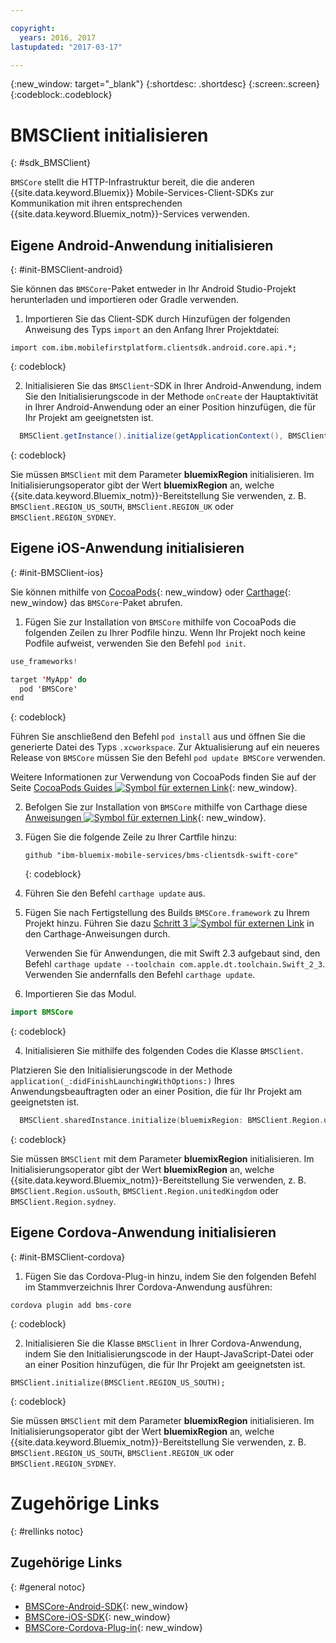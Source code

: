```yaml
---

copyright:
  years: 2016, 2017
lastupdated: "2017-03-17"

---
```

{:new_window: target="_blank"}
{:shortdesc: .shortdesc}
{:screen:.screen}
{:codeblock:.codeblock}

# BMSClient initialisieren
{: #sdk_BMSClient}

`BMSCore` stellt die HTTP-Infrastruktur bereit, die die anderen {{site.data.keyword.Bluemix}} Mobile-Services-Client-SDKs zur Kommunikation mit ihren entsprechenden {{site.data.keyword.Bluemix_notm}}-Services verwenden.


## Eigene Android-Anwendung initialisieren
{: #init-BMSClient-android}

Sie können das `BMSCore`-Paket entweder in Ihr Android Studio-Projekt herunterladen und importieren oder Gradle verwenden.

1. Importieren Sie das Client-SDK durch Hinzufügen der folgenden Anweisung des Typs `import` an den Anfang Ihrer Projektdatei:

  ```
  import com.ibm.mobilefirstplatform.clientsdk.android.core.api.*;
  ```
  {: codeblock}

2. Initialisieren Sie das `BMSClient`-SDK in Ihrer Android-Anwendung, indem Sie den Initialisierungscode in der Methode `onCreate` der Hauptaktivität in Ihrer Android-Anwendung oder an einer Position hinzufügen, die für Ihr Projekt am geeignetsten ist.

  ```Java
	BMSClient.getInstance().initialize(getApplicationContext(), BMSClient.REGION_US_SOUTH); // Make sure that you point to your region
  ```
  {: codeblock}

  Sie müssen `BMSClient` mit dem Parameter **bluemixRegion** initialisieren. Im Initialisierungsoperator gibt der Wert **bluemixRegion** an, welche {{site.data.keyword.Bluemix_notm}}-Bereitstellung Sie verwenden, z. B. `BMSClient.REGION_US_SOUTH`, `BMSClient.REGION_UK` oder `BMSClient.REGION_SYDNEY`.


## Eigene iOS-Anwendung initialisieren
{: #init-BMSClient-ios}

Sie können mithilfe von [CocoaPods](https://cocoapods.org){: new_window} oder [Carthage](https://github.com/Carthage/Carthage){: new_window} das `BMSCore`-Paket abrufen.

1. Fügen Sie zur Installation von `BMSCore` mithilfe von CocoaPods die folgenden Zeilen zu Ihrer Podfile hinzu. Wenn Ihr Projekt noch keine Podfile aufweist, verwenden Sie den Befehl `pod init`.

  ```Swift
  use_frameworks!

  target 'MyApp' do
    pod 'BMSCore'
  end
  ```
  {: codeblock}

  Führen Sie anschließend den Befehl `pod install` aus und öffnen Sie die generierte Datei des Typs `.xcworkspace`. Zur Aktualisierung auf ein neueres Release von `BMSCore` müssen Sie den Befehl `pod update BMSCore` verwenden.

  Weitere Informationen zur Verwendung von CocoaPods finden Sie auf der Seite [CocoaPods Guides ![Symbol für externen Link](../icons/launch-glyph.svg "Symbol für externen Link")](https://guides.cocoapods.org/using/index.html){: new_window}.

2. Befolgen Sie zur Installation von `BMSCore` mithilfe von Carthage diese [Anweisungen ![Symbol für externen Link](../icons/launch-glyph.svg "Symbol für externen Link")](https://github.com/Carthage/Carthage#getting-started){: new_window}.

  1. Fügen Sie die folgende Zeile zu Ihrer Cartfile hinzu:

      ```
      github "ibm-bluemix-mobile-services/bms-clientsdk-swift-core"
      ```
      {: codeblock}

  2. Führen Sie den Befehl `carthage update` aus.

  3. Fügen Sie nach Fertigstellung des Builds `BMSCore.framework` zu Ihrem Projekt hinzu. Führen Sie dazu [Schritt 3 ![Symbol für externen Link](../icons/launch-glyph.svg "Symbol für externen Link")](https://github.com/Carthage/Carthage#getting-started) in den Carthage-Anweisungen durch.

      Verwenden Sie für Anwendungen, die mit Swift 2.3 aufgebaut sind, den Befehl `carthage update --toolchain com.apple.dt.toolchain.Swift_2_3`. Verwenden Sie andernfalls den Befehl `carthage update`.

3. Importieren Sie das Modul.

  ```Swift
  import BMSCore
  ```
  {: codeblock}

4. Initialisieren Sie mithilfe des folgenden Codes die Klasse `BMSClient`.

  Platzieren Sie den Initialisierungscode in der Methode `application(_:didFinishLaunchingWithOptions:)` Ihres Anwendungsbeauftragten oder an einer Position, die für Ihr Projekt am geeignetsten ist.

  ```Swift
    BMSClient.sharedInstance.initialize(bluemixRegion: BMSClient.Region.usSouth) // Make sure that you point to your region
  ```
  {: codeblock}

  Sie müssen `BMSClient` mit dem Parameter **bluemixRegion** initialisieren. Im Initialisierungsoperator gibt der Wert **bluemixRegion** an, welche {{site.data.keyword.Bluemix_notm}}-Bereitstellung Sie verwenden, z. B. `BMSClient.Region.usSouth`, `BMSClient.Region.unitedKingdom` oder `BMSClient.Region.sydney`.


## Eigene Cordova-Anwendung initialisieren
{: #init-BMSClient-cordova}

1. Fügen Sie das Cordova-Plug-in hinzu, indem Sie den folgenden Befehl im Stammverzeichnis Ihrer Cordova-Anwendung ausführen:

  ```
  cordova plugin add bms-core
  ```
  {: codeblock}

2. Initialisieren Sie die Klasse `BMSClient` in Ihrer Cordova-Anwendung, indem Sie den Initialisierungscode in der Haupt-JavaScript-Datei oder an einer Position hinzufügen, die für Ihr Projekt am geeignetsten ist.

  ```
  BMSClient.initialize(BMSClient.REGION_US_SOUTH);
  ```
  {: codeblock}
	
  Sie müssen `BMSClient` mit dem Parameter **bluemixRegion** initialisieren. Im Initialisierungsoperator gibt der Wert **bluemixRegion** an, welche {{site.data.keyword.Bluemix_notm}}-Bereitstellung Sie verwenden, z. B. `BMSClient.REGION_US_SOUTH`, `BMSClient.REGION_UK` oder `BMSClient.REGION_SYDNEY`.


# Zugehörige Links
{: #rellinks notoc}

## Zugehörige Links
{: #general notoc}

* [BMSCore-Android-SDK](https://github.com/ibm-bluemix-mobile-services/bms-clientsdk-android-core){: new_window}
* [BMSCore-iOS-SDK](https://github.com/ibm-bluemix-mobile-services/bms-clientsdk-swift-core){: new_window}
* [BMSCore-Cordova-Plug-in](https://github.com/ibm-bluemix-mobile-services/bms-clientsdk-cordova-plugin-core){: new_window}
